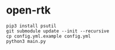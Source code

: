 # open-rtk
```shell
pip3 install psutil
git submodule update --init --recursive
cp config.yml.example config.yml
python3 main.py
```

